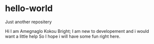 # hello-world
Just another repositery

Hi I am Amegnaglo Kokou Bright; I am new to developement and i would want a little help
So I hope i will have some fun right here.
